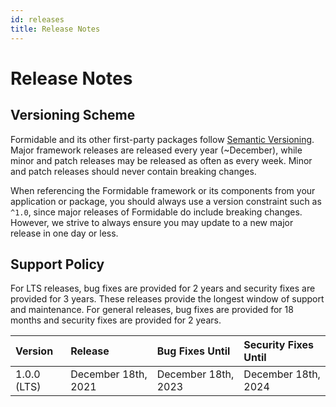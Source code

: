 ```yaml
---
id: releases
title: Release Notes
---
```


# Release Notes

## Versioning Scheme

Formidable and its other first-party packages follow [Semantic Versioning](https://semver.org/). Major framework releases are released every year (~December), while minor and patch releases may be released as often as every week. Minor and patch releases should never contain breaking changes.

When referencing the Formidable framework or its components from your application or package, you should always use a version constraint such as `^1.0`, since major releases of Formidable do include breaking changes. However, we strive to always ensure you may update to a new major release in one day or less.

## Support Policy

For LTS releases, bug fixes are provided for 2 years and security fixes are provided for 3 years. These releases provide the longest window of support and maintenance. For general releases, bug fixes are provided for 18 months and security fixes are provided for 2 years.

Version       | Release             | Bug Fixes Until     | Security Fixes Until
:-------------|:--------------------|:--------------------|:--------------------
1.0.0 (LTS)   | December 18th, 2021 | December 18th, 2023 | December 18th, 2024

